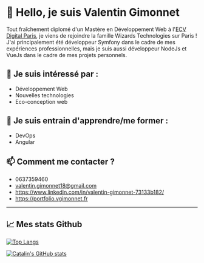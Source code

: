 # 👋 Hello, je suis Valentin Gimonnet
Tout fraîchement diplomé d'un Mastère en Développement Web à l'[ECV Digital Paris](https://www.ecv.fr/), je viens de rejoindre la famille Wizards Technologies sur Paris !
J'ai principalement été développeur Symfony dans le cadre de mes expériences professionnelles, mais je suis aussi développeur NodeJs et VueJs dans le cadre de mes projets personnels.

## 👀 Je suis intéressé par :
- Développement Web
- Nouvelles technologies
- Eco-conception web

## 🌱 Je suis entrain d'apprendre/me former :
- DevOps
- Angular

## 📫 Comment me contacter ?
- 0637359460
- valentin.gimonnet18@gmail.com
- https://www.linkedin.com/in/valentin-gimonnet-73133b182/
- https://portfolio.vgimonnet.fr

---

## &#x1f4c8; Mes stats Github

[![Top Langs](https://github-readme-stats.vercel.app/api/top-langs/?username=vgimonnet&hide=java,html,css&theme=tokyonight)](https://github.com/anuraghazra/github-readme-stats)

[![Catalin's GitHub stats](https://github-readme-stats.vercel.app/api?username=vgimonnet&theme=tokyonight)](https://github.com/anuraghazra/github-readme-stats)

<!---
vgimonnet/vgimonnet is a ✨ special ✨ repository because its `README.md` (this file) appears on your GitHub profile.
You can click the Preview link to take a look at your changes.
--->
